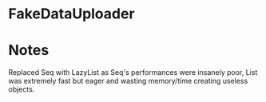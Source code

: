 ﻿# FakeDataUploader

# Notes

Replaced Seq with LazyList as Seq's performances were insanely poor, List was extremely fast but eager and wasting memory/time creating useless objects.